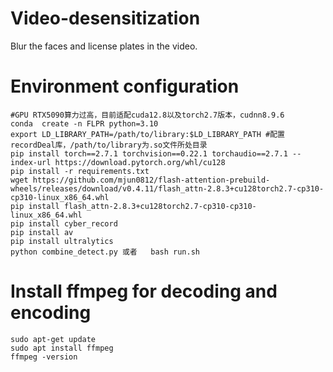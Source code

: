 # Video-desensitization
Blur the faces and license plates in the video.

# Environment configuration
    #GPU RTX5090算力过高，目前适配cuda12.8以及torch2.7版本，cudnn8.9.6
    conda  create -n FLPR python=3.10
    export LD_LIBRARY_PATH=/path/to/library:$LD_LIBRARY_PATH #配置recordDeal库，/path/to/library为.so文件所处目录
    pip install torch==2.7.1 torchvision==0.22.1 torchaudio==2.7.1 --index-url https://download.pytorch.org/whl/cu128
    pip install -r requirements.txt
    wget https://github.com/mjun0812/flash-attention-prebuild-wheels/releases/download/v0.4.11/flash_attn-2.8.3+cu128torch2.7-cp310-cp310-linux_x86_64.whl
    pip install flash_attn-2.8.3+cu128torch2.7-cp310-cp310-linux_x86_64.whl
    pip install cyber_record
    pip install av
    pip install ultralytics
    python combine_detect.py 或者   bash run.sh
    


# Install ffmpeg for decoding and encoding
    sudo apt-get update
    sudo apt install ffmpeg
    ffmpeg -version


